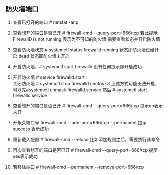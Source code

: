 ## 防火墙端口

 1.  查看已打开的端口  # netstat -anp
 2. 查看想开的端口是否已开 # firewall-cmd --query-port=666/tcp
  若此提示 FirewallD is not running 
  表示为不可知的防火墙 需要查看状态并开启防火墙

 3. 查看防火墙状态  # systemctl status firewalld
 running 状态即防火墙已经开启
 dead 状态即防火墙未开启
 4. 开启防火墙，# systemctl start firewalld  没有任何提示即开启成功
 5. 开启防火墙 # service firewalld start  
   关闭防火墙 # systemctl stop firewalld
   centos7.3 上述方式可能无法开启，可以先#systemctl unmask firewalld.service 然后 # systemctl start firewalld.service

 6. 查看想开的端口是否已开 # firewall-cmd --query-port=666/tcp    提示no表示未开
 7. 开永久端口号 firewall-cmd --add-port=666/tcp --permanent   提示    success 表示成功
 8. 重新载入配置  # firewall-cmd --reload    比如添加规则之后，需要执行此命令
 9. 再次查看想开的端口是否已开  # firewall-cmd --query-port=666/tcp  提示yes表示成功
 10. 若移除端口 # firewall-cmd --permanent --remove-port=666/tcp